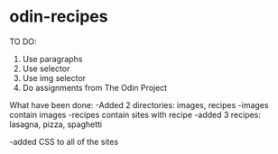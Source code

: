 # odin-recipes

 TO DO:
 1. Use paragraphs
 2. Use <a> selector
 3. Use img selector
 4. Do assignments from The Odin Project

 What have been done:
 -Added 2 directories: images, recipes
 -images contain images
 -recipes contain sites with recipe
 -added 3 recipes: lasagna, pizza, spaghetti

 -added CSS to all of the sites